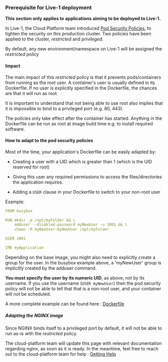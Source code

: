 ### Prerequisite for Live-1 deployment

**This section only applies to applications aiming to be deployed to Live-1.**

In Live-1, the Cloud Platform team introduced [Pod Security Policies][psp], to
tighten the security on this production cluster.  Two policies have been
applied to the cluster, _restricted_ and _privileged_.

By default, any new environment/namespace on Live-1 will be assigned the
_restricted_ policy

#### Impact

The main impact of this _restricted_ policy is that it prevents pods/containers
from running as the root user. A container's user is usually defined in its
Dockerfile. If no user is explicitly specified in the Dockerfile, the chances
are that it will run as root.

It is important to understand that not being able to use root also implies that
it is impossible to bind to a privileged port (e.g. 80, 443).

The policies only take effect after the container has started. Anything in the
Dockerfile can be run as root at image build time e.g. to install required
software.

#### How to adapt to the pod security policies

Most of the time, your application's Dockerfile can be easily adapted by:

 - Creating a user with a UID which is greater than 1 (which is the UID
   reserved for root)

 - Giving this user any required permissions to access the files/directories
   the application requires.

 - Adding a `USER` clause in your Dockerfile to switch to your non-root user


Example:

```yaml
FROM busybox

RUN mkdir -p /opt/myFolder && \
    adduser --disabled-password myNewUser -u 1001 && \
    chown -R myNewUser:myNewUser /opt/myFolder

USER 1001

CMD myApplication
```

Depending on the base image, you might also need to explicitly create a group
for the user. In the busybox example above, a 'myNewUser' group is implicitly
created by the adduser command.

**You must specify the user by its numeric UID**, as above, not by its
username.  If you use the username (`USER myNewUser`) then the pod security
policy will not be able to tell that that is a non-root user, and your
container will not be scheduled.

A more complete example can be found here :
[Dockerfile](https://github.com/ministryofjustice/cloud-platform-multi-container-demo-app/blob/master/rails-app/Dockerfile)

##### Adapting the NGINX image

Since NGINX binds itself to a privileged port by default, it will not be able
to run as-is with the _restricted_ policy.

The cloud-platform team will update this page with relevant documentation
regarding nginx, as soon as it is ready.  In the meantime, feel free to reach
out to the cloud-platform team for help : [Getting Help](getting-help.html)

[psp]: https://kubernetes.io/docs/concepts/policy/pod-security-policy/
